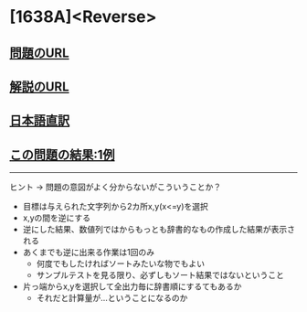 # \[1638A\]\<Reverse\>

## [問題のURL](https://codeforces.com/problemset/problem/1638/A)

## [解説のURL](https://codeforces.com/blog/entry/99942)

## [日本語直訳](https://akimovich.hateblo.jp/entry/2022/03/06/154655)
## [この問題の結果:1例](https://codeforces.com/contest/1638/submission/146364017)

<!---- 「問題の結果の見方」
 PROBLEMS→問題番号一覧→回答者数→accepted＋言語をセレクトする 
 ---->

-----
ヒント → 問題の意図がよく分からないがこういうことか？

+ 目標は与えられた文字列から2カ所x,y(x<=y)を選択
+ x,yの間を逆にする
+ 逆にした結果、数値列ではからもっとも辞書的なもの作成した結果が表示される
+ あくまでも逆に出来る作業は1回のみ
    + 何度でもしたければソートみたいな物でもよい
    + サンプルテストを見る限り、必ずしもソート結果ではないということ
+ 片っ端からx,yを選択して全出力毎に辞書順にするてもあるか
    + それだと計算量が…ということになるのか

